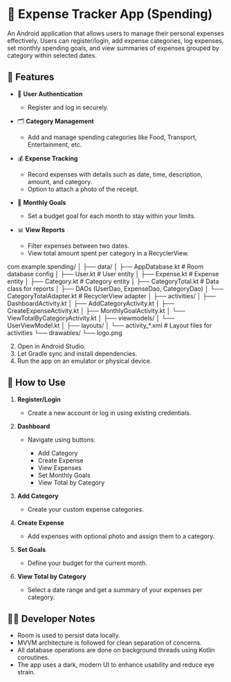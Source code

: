 
# 💸 Expense Tracker App (Spending)

An Android application that allows users to manage their personal expenses effectively. Users can register/login, add expense categories, log expenses,
set monthly spending goals, and view summaries of expenses grouped by category within selected dates.


## 📱 Features

- 🔐 **User Authentication**
  - Register and log in securely.
  
- 🗂️ **Category Management**
  - Add and manage spending categories like Food, Transport, Entertainment, etc.

- 💰 **Expense Tracking**
  - Record expenses with details such as date, time, description, amount, and category.
  - Option to attach a photo of the receipt.

- 🎯 **Monthly Goals**
  - Set a budget goal for each month to stay within your limits.

- 📊 **View Reports**
  - Filter expenses between two dates.
  - View total amount spent per category in a RecyclerView.


com.example.spending/
│
├── data/
│   ├── AppDatabase.kt          # Room database config
│   ├── User.kt                 # User entity
│   ├── Expense.kt              # Expense entity
│   ├── Category.kt             # Category entity
│   ├── CategoryTotal.kt        # Data class for reports
│   ├── DAOs (UserDao, ExpenseDao, CategoryDao)
│   └── CategoryTotalAdapter.kt # RecyclerView adapter
│
├── activities/
│   ├── DashboardActivity.kt
│   ├── AddCategoryActivity.kt
│   ├── CreateExpenseActivity.kt
│   ├── MonthlyGoalActivity.kt
│   └── ViewTotalByCategoryActivity.kt
│
├── viewmodels/
│   └── UserViewModel.kt
│
├── layouts/
│   └── activity\_\*.xml          # Layout files for activities
└── drawables/
└── logo.png



2. Open in Android Studio.
3. Let Gradle sync and install dependencies.
4. Run the app on an emulator or physical device.



## 🧪 How to Use

1. **Register/Login**

   * Create a new account or log in using existing credentials.

2. **Dashboard**

   * Navigate using buttons:

     * Add Category
     * Create Expense
     * View Expenses
     * Set Monthly Goals
     * View Total by Category

3. **Add Category**

   * Create your custom expense categories.

4. **Create Expense**

   * Add expenses with optional photo and assign them to a category.

5. **Set Goals**

   * Define your budget for the current month.

6. **View Total by Category**

   * Select a date range and get a summary of your expenses per category.


## 🧑‍💻 Developer Notes

* Room is used to persist data locally.
* MVVM architecture is followed for clean separation of concerns.
* All database operations are done on background threads using Kotlin coroutines.
* The app uses a dark, modern UI to enhance usability and reduce eye strain.

